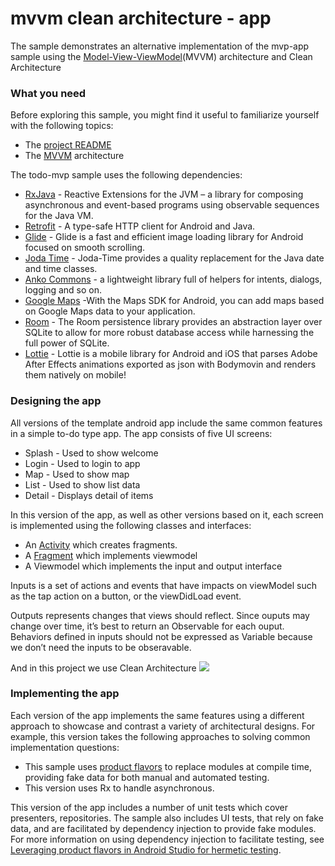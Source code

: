 # mvvm clean architecture - app


The sample demonstrates an alternative implementation of the mvp-app sample using the [Model-View-ViewModel](https://en.wikipedia.org/wiki/Model%E2%80%93view%E2%80%93viewmodel)(MVVM) architecture and Clean Architecture


### What you need

Before exploring this sample, you might find it useful to familiarize yourself with the following topics:

-   The  [project README](https://github.com/dwarvesf/template-android-app/blob/master/README.md)
-   The  [MVVM](https://en.wikipedia.org/wiki/Model%E2%80%93view%E2%80%93viewmodel)  architecture

The todo-mvp sample uses the following dependencies:

-   [RxJava](https://github.com/ReactiveX/RxJava)  - Reactive Extensions for the JVM – a library for composing asynchronous and event-based programs using observable sequences for the Java VM.
-   [Retrofit](http://square.github.io/retrofit/)  - A type-safe HTTP client for Android and Java.
-   [Glide](https://bumptech.github.io/glide/)  - Glide is a fast and efficient image loading library for Android focused on smooth scrolling.
-   [Joda Time](http://www.joda.org/joda-time/)  - Joda-Time provides a quality replacement for the Java date and time classes.
-   [Anko Commons](https://github.com/Kotlin/anko/wiki/Anko-Commons-%E2%80%93-Intents)  - a lightweight library full of helpers for intents, dialogs, logging and so on.
-   [Google Maps](https://developers.google.com/maps/documentation/android-sdk/intro)  -With the Maps SDK for Android, you can add maps based on Google Maps data to your application.
-  [Room](https://developer.android.com/topic/libraries/architecture/room)  - The Room persistence library provides an abstraction layer over SQLite to allow for more robust database access while harnessing the full power of SQLite.
-  [Lottie](https://github.com/airbnb/lottie-android)  - Lottie is a mobile library for Android and iOS that parses Adobe After Effects animations exported as json with Bodymovin and renders them natively on mobile!
### Designing the app

All versions of the template android app include the same common features in a simple to-do type app. The app consists of five UI screens:

-   Splash - Used to show welcome
-   Login - Used to login to app
-   Map - Used to show map
-   List - Used to show list data
-   Detail - Displays detail of items

In this version of the app, as well as other versions based on it, each screen is implemented using the following classes and interfaces:


-   An  [Activity](https://developer.android.com/reference/android/app/Activity.html)  which creates fragments.
-   A  [Fragment](https://developer.android.com/reference/android/app/Fragment.html)  which implements viewmodel
-   A Viewmodel which implements the input and output interface

Inputs is a set of actions and events that have impacts on viewModel such as the tap action on a button, or the viewDidLoad event. 

Outputs represents changes that views should reflect. Since ouputs may change over time, it’s best to return an Observable for each ouput. Behaviors defined in inputs should not be expressed as Variable because we don’t need the inputs to be obseravable.

And in this project we use Clean Architecture
[![](https://github.com/dwarvesf/template-android-app/blob/master/mvvm/ModulesDetails.png)](https://github.com/dwarvesf/template-android-app/blob/master/mvvm/ModulesDetails.png)



### Implementing the app

Each version of the app implements the same features using a different approach to showcase and contrast a variety of architectural designs. For example, this version takes the following approaches to solving common implementation questions:

-   This sample uses  [product flavors](https://developer.android.com/studio/build/build-variants.html)  to replace modules at compile time, providing fake data for both manual and automated testing.
-   This version uses Rx to handle asynchronous.

This version of the app includes a number of unit tests which cover presenters, repositories. The sample also includes UI tests, that rely on fake data, and are facilitated by dependency injection to provide fake modules. For more information on using dependency injection to facilitate testing, see  [Leveraging product flavors in Android Studio for hermetic testing](https://android-developers.googleblog.com/2015/12/leveraging-product-flavors-in-android.html).
  

